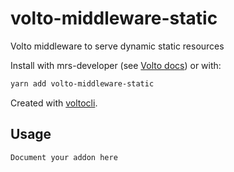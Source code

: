 # volto-middleware-static

Volto middleware to serve dynamic static resources
  
Install with mrs-developer (see [Volto docs](https://docs.voltocms.com/customizing/add-ons/)) or with:

```bash
yarn add volto-middleware-static
```

Created with [voltocli](https://github.com/nzambello/voltocli).

## Usage

`Document your addon here`
